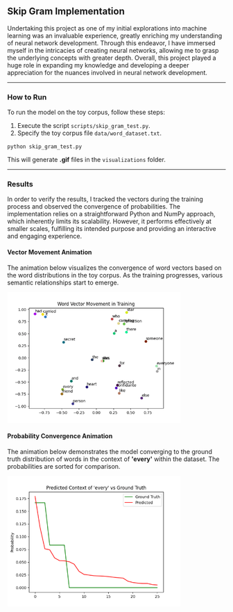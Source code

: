 ## **Skip Gram Implementation**

Undertaking this project as one of my initial explorations into machine learning was an invaluable experience, greatly enriching my understanding of neural network development. Through this endeavor, I have immersed myself in the intricacies of creating neural networks, allowing me to grasp the underlying concepts with greater depth. Overall, this project played a huge role in expanding my knowledge and developing a deeper appreciation for the nuances involved in neural network development.

***

### **How to Run**

To run the model on the toy corpus, follow these steps:

1. Execute the script `scripts/skip_gram_test.py`.
2. Specify the toy corpus file `data/word_dataset.txt`.

```shell
python skip_gram_test.py
```

This will generate **.gif** files in the `visualizations` folder.

***

### **Results**

In order to verify the results, I tracked the vectors during the training process and observed the convergence of probabilities. The implementation relies on a straightforward Python and NumPy approach, which inherently limits its scalability. However, it performs effectively at smaller scales, fulfilling its intended purpose and providing an interactive and engaging experience.

#### Vector Movement Animation

The animation below visualizes the convergence of word vectors based on the word distributions in the toy corpus. As the training progresses, various semantic relationships start to emerge.

<img src="visualizations/vector_movement.gif" alt="Vector Movement Animation" width="400">

#### Probability Convergence Animation

The animation below demonstrates the model converging to the ground truth distribution of words in the context of **'every'** within the dataset. The probabilities are sorted for comparison.

<img src="visualizations/probability_convergence.gif" alt="Probability Convergence Animation" width="400">

